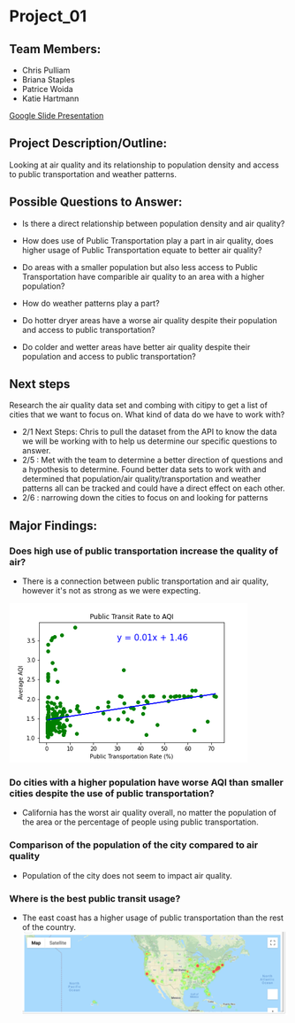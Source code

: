 # Project_01

## Team Members:
* Chris Pulliam
* Briana Staples
* Patrice Woida
* Katie Hartmann

[Google Slide Presentation](https://docs.google.com/presentation/d/1iEJp5WzoIejDuRsjecA4bbgzzRKQqYOO7k9N02tLIc4/edit?usp=sharing)

## Project Description/Outline:
Looking at air quality and its relationship to population density and access to public transportation and weather patterns.  

## Possible Questions to Answer: 
- Is there a direct relationship between population density and air quality?

- How does use of Public Transportation play a part in air quality, does higher usage of Public Transportation equate to better air quality?

- Do areas with a smaller population but also less access to Public Transportation have comparible air quality to an area with a higher population?

- How do weather patterns play a part?

- Do hotter dryer areas have a worse air quality despite their population and access to public transportation?

- Do colder and wetter areas have better air quality despite their population and access to public transportation?



## Next steps
Research the air quality data set and combing with citipy to get a list of cities that we want to focus on. What kind of data do we have to work with?  
- 2/1 Next Steps: Chris to pull the dataset from the API to know the data we will be working with to help us determine our specific questions to answer. 
- 2/5 : Met with the team to determine a better direction of questions and a hypothesis to determine.  Found better data sets to work with and determined that population/air quality/transportation and weather patterns all can be tracked and could have a direct effect on each other.
- 2/6 : narrowing down the cities to focus on and looking for patterns

## Major Findings:
### Does high use of public transportation increase the quality of air?
- There is a connection between public transportation and air quality, however it's not as strong as we were expecting.

![Transit Rate vs. AQI](Images/transit_AQI.png)

### Do cities with a higher population have worse AQI than smaller cities despite the use of public transportation?
- California has the worst air quality overall, no matter the population of the area or the percentage of people using public transportation.

### Comparison of the population of the city compared to air quality
- Population of the city does not seem to impact air quality.

### Where is the best public transit usage?
- The east coast has a higher usage of public transportation than the rest of the country.
![heatmap_transitrate](Images/heatmap_transit_rate.png)

